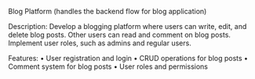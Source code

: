 Blog Platform (handles the backend flow for blog application)

Description: Develop a blogging platform where users can write, edit, and delete blog posts. Other users can read and comment on blog posts. Implement user roles, such as admins and regular users.

Features:
    • User registration and login
    • CRUD operations for blog posts
    • Comment system for blog posts
    • User roles and permissions

